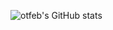 ![otfeb's GitHub stats](https://github-readme-stats.vercel.app/api?username=otfeb&show_icons=true&theme=radical)
